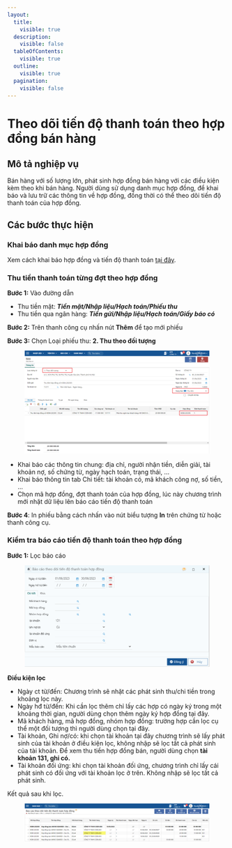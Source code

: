 ```yaml
---
layout:
  title:
    visible: true
  description:
    visible: false
  tableOfContents:
    visible: true
  outline:
    visible: true
  pagination:
    visible: false
---
```


# Theo dõi tiến độ thanh toán theo hợp đồng bán hàng

## Mô tả nghiệp vụ

Bán hàng với số lượng lớn, phát sinh hợp đồng bán hàng với các điều kiện kèm theo khi bán hàng. Người dùng sử dụng danh mục hợp đồng, để khai báo và lưu trữ các thông tin về hợp đồng, đồng thời có thể theo dõi tiến độ thanh toán của hợp đồng.

## Các bước thực hiện

### Khai báo danh mục hợp đồng

Xem cách khai báo hợp đồng và tiến độ thanh toán [tại đây](danh-muc-hop-dong-ban.md).

### Thu tiền thanh toán từng đợt theo hợp đồng

**Bước 1:** Vào đường dẫn&#x20;

* Thu tiền mặt: _**Tiền mặt/Nhập liệu/Hạch toán/Phiếu thu**_
* Thu tiền qua ngân hàng: _**Tiền gửi/Nhập liệu/Hạch toán/Giấy báo có**_

**Bước 2:** Trên thanh công cụ nhấn nút **Thêm** để tạo mới phiếu

**Bước 3:** Chọn Loại phiếu thu: **2. Thu theo đối tượng**

<figure><img src="../../.gitbook/assets/Tiến độ thanh toán theo hợp đồng 3 (1).png" alt=""><figcaption></figcaption></figure>

* Khai báo các thông tin chung: địa chỉ, người nhận tiền, diễn giải, tài khoản nợ, số chứng từ, ngày hạch toán, trạng thái, …
* Khai báo thông tin tab Chi tiết: tài khoản có, mã khách công nợ, số tiền, …
* Chọn mã hợp đồng, đợt thanh toán của hợp đồng, lúc này chương trình mới nhặt dữ liệu lên báo cáo tiến độ thanh toán

**Bước 4**: In phiếu bằng cách nhấn vào nút biểu tượng **In** trên chứng từ hoặc thanh công cụ.

### Kiểm tra báo cáo tiến độ thanh toán theo hợp đồng

**Bước 1:** Lọc báo cáo

<figure><img src="../../.gitbook/assets/Tiến độ thanh toán theo hợp đồng 4.png" alt=""><figcaption></figcaption></figure>

**Điều kiện lọc**

* Ngày ct từ/đến: Chương trình sẽ nhặt các phát sinh thu/chi tiền trong khoảng lọc này.
* Ngày hđ từ/đến: Khi cần lọc thêm chỉ lấy các hợp có ngày ký trong một khoảng thời gian, người dùng chọn thêm ngày ký hợp đồng tại đây.
* Mã khách hàng, mã hợp đồng, nhóm hợp đồng: trường hợp cần lọc cụ thể một đối tượng thì người dùng chọn tại đây.
* Tài khoản, Ghi nợ/có: khi chọn tài khoản tại đây chương trình sẽ lấy phát sinh của tài khoản ở điều kiện lọc, không nhập sẽ lọc tất cả phát sinh của tài khoản. Để xem thu tiền hợp đồng bán, người dùng chọn **tài khoản 131, ghi có.**
* Tài khoản đối ứng: khi chọn tài khoản đối ứng, chương trình chỉ lấy cái phát sinh có đối ứng với tài khoản lọc ở trên. Không nhập sẽ lọc tất cả phát sinh.

Kết quả sau khi lọc.

<figure><img src="../../.gitbook/assets/Tiến độ thanh toán theo hợp đồng 5.png" alt=""><figcaption></figcaption></figure>
